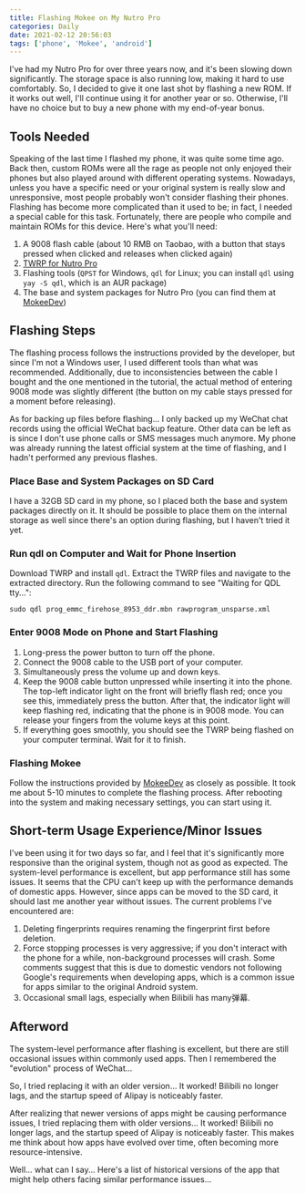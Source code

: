 ```yaml
---
title: Flashing Mokee on My Nutro Pro
categories: Daily
date: 2021-02-12 20:56:03
tags: ['phone', 'Mokee', 'android']
---
```


I've had my Nutro Pro for over three years now, and it's been slowing down significantly. The storage space is also running low, making it hard to use comfortably. So, I decided to give it one last shot by flashing a new ROM. If it works out well, I'll continue using it for another year or so. Otherwise, I'll have no choice but to buy a new phone with my end-of-year bonus.

## Tools Needed

Speaking of the last time I flashed my phone, it was quite some time ago. Back then, custom ROMs were all the rage as people not only enjoyed their phones but also played around with different operating systems. Nowadays, unless you have a specific need or your original system is really slow and unresponsive, most people probably won't consider flashing their phones. Flashing has become more complicated than it used to be; in fact, I needed a special cable for this task. Fortunately, there are people who compile and maintain ROMs for this device. Here's what you'll need:

1. A 9008 flash cable (about 10 RMB on Taobao, with a button that stays pressed when clicked and releases when clicked again)
2. [TWRP for Nutro Pro](https://download.mokeedev.com/odin.html)
3. Flashing tools (`QPST` for Windows, `qdl` for Linux; you can install `qdl` using `yay -S qdl`, which is an AUR package)
4. The base and system packages for Nutro Pro (you can find them at [MokeeDev](https://download.mokeedev.com/odin.html))

## Flashing Steps

The flashing process follows the instructions provided by the developer, but since I'm not a Windows user, I used different tools than what was recommended. Additionally, due to inconsistencies between the cable I bought and the one mentioned in the tutorial, the actual method of entering 9008 mode was slightly different (the button on my cable stays pressed for a moment before releasing).

As for backing up files before flashing... I only backed up my WeChat chat records using the official WeChat backup feature. Other data can be left as is since I don't use phone calls or SMS messages much anymore. My phone was already running the latest official system at the time of flashing, and I hadn't performed any previous flashes.

### Place Base and System Packages on SD Card
I have a 32GB SD card in my phone, so I placed both the base and system packages directly on it. It should be possible to place them on the internal storage as well since there's an option during flashing, but I haven't tried it yet.

### Run qdl on Computer and Wait for Phone Insertion
Download TWRP and install `qdl`. Extract the TWRP files and navigate to the extracted directory. Run the following command to see "Waiting for QDL tty...":

```
sudo qdl prog_emmc_firehose_8953_ddr.mbn rawprogram_unsparse.xml
```

### Enter 9008 Mode on Phone and Start Flashing

1. Long-press the power button to turn off the phone.
2. Connect the 9008 cable to the USB port of your computer.
3. Simultaneously press the volume up and down keys.
4. Keep the 9008 cable button unpressed while inserting it into the phone. The top-left indicator light on the front will briefly flash red; once you see this, immediately press the button. After that, the indicator light will keep flashing red, indicating that the phone is in 9008 mode. You can release your fingers from the volume keys at this point.
5. If everything goes smoothly, you should see the TWRP being flashed on your computer terminal. Wait for it to finish.

### Flashing Mokee

Follow the instructions provided by [MokeeDev](https://bbs.mokeedev.com/t/topic/14503) as closely as possible. It took me about 5-10 minutes to complete the flashing process. After rebooting into the system and making necessary settings, you can start using it.

## Short-term Usage Experience/Minor Issues

I've been using it for two days so far, and I feel that it's significantly more responsive than the original system, though not as good as expected. The system-level performance is excellent, but app performance still has some issues. It seems that the CPU can't keep up with the performance demands of domestic apps. However, since apps can be moved to the SD card, it should last me another year without issues. The current problems I've encountered are:

1. Deleting fingerprints requires renaming the fingerprint first before deletion.
2. Force stopping processes is very aggressive; if you don't interact with the phone for a while, non-background processes will crash. Some comments suggest that this is due to domestic vendors not following Google's requirements when developing apps, which is a common issue for apps similar to the original Android system.
3. Occasional small lags, especially when Bilibili has many弹幕.

## Afterword

The system-level performance after flashing is excellent, but there are still occasional issues within commonly used apps. Then I remembered the "evolution" process of WeChat...

So, I tried replacing it with an older version... It worked! Bilibili no longer lags, and the startup speed of Alipay is noticeably faster.

After realizing that newer versions of apps might be causing performance issues, I tried replacing them with older versions... It worked! Bilibili no longer lags, and the startup speed of Alipay is noticeably faster. This makes me think about how apps have evolved over time, often becoming more resource-intensive.

Well... what can I say... Here's a list of historical versions of the app that might help others facing similar performance issues...
